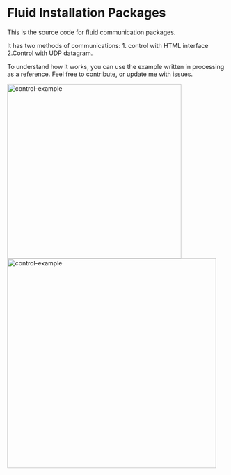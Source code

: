 # Fluid Installation Packages

 This is the source code for fluid communication packages.
 
 It has two methods of communications: 1. control with HTML interface 2.Control with UDP datagram.
 
 To understand how it works, you can use the example written in processing as a reference.
 Feel free to contribute, or update me with issues.
 
 
 
 <img width="400" alt="control-example" src="https://user-images.githubusercontent.com/35811555/119223208-b1be6e80-bb2a-11eb-9ad8-95737e03ce97.jpg">
 <img width="480" alt="control-example" src="https://user-images.githubusercontent.com/35811555/119223072-eed63100-bb29-11eb-832c-a8ab729b0b69.PNG">

 
 



